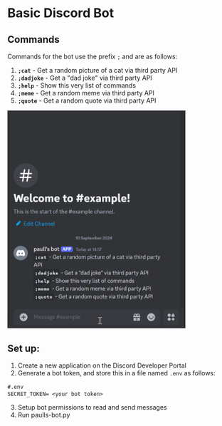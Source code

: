 # Basic Discord Bot

## Commands
Commands for the bot use the prefix `;` and are as follows:
1. **`;cat`** - Get a random picture of a cat via third party API
2. **`;dadjoke`** - Get a "dad joke" via third party API
3. **`;help`** - Show this very list of commands
4. **`;meme`** - Get a random meme via third party API
5. **`;quote`** - Get a random quote via third party API

<img src="https://github.com/paull28/discord-bots/blob/master/example.gif?raw=true" width="400" alt="Example GIF" />

## Set up:
1. Create a new application on the Discord Developer Portal
2. Generate a bot token, and store this in a file named `.env` as follows:
```
#.env
SECRET_TOKEN= <your bot token>
```
3. Setup bot permissions to read and send messages
4. Run paulls-bot.py
